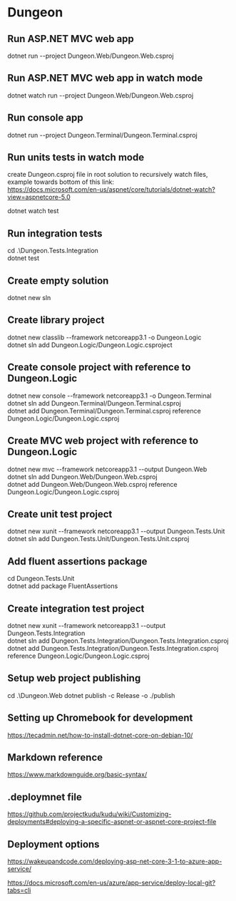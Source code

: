 # Dungeon

## Run ASP.NET MVC web app
dotnet run --project Dungeon.Web/Dungeon.Web.csproj

## Run ASP.NET MVC web app in watch mode
dotnet watch run --project Dungeon.Web/Dungeon.Web.csproj

## Run console app
dotnet run --project Dungeon.Terminal/Dungeon.Terminal.csproj

## Run units tests in watch mode
create Dungeon.csproj file in root solution to recursively watch files, example towards bottom of this link:  
https://docs.microsoft.com/en-us/aspnet/core/tutorials/dotnet-watch?view=aspnetcore-5.0

dotnet watch test

## Run integration tests
cd .\Dungeon.Tests.Integration\
dotnet test

## Create empty solution
dotnet new sln

## Create library project
dotnet new classlib --framework netcoreapp3.1 -o Dungeon.Logic  
dotnet sln add Dungeon.Logic/Dungeon.Logic.csproject

## Create console project with reference to Dungeon.Logic
dotnet new console --framework netcoreapp3.1 -o Dungeon.Terminal  
dotnet sln add Dungeon.Terminal/Dungeon.Terminal.csproj  
dotnet add Dungeon.Terminal/Dungeon.Terminal.csproj reference Dungeon.Logic/Dungeon.Logic.csproj

## Create MVC web project with reference to Dungeon.Logic
dotnet new mvc --framework netcoreapp3.1 --output Dungeon.Web  
dotnet sln add Dungeon.Web/Dungeon.Web.csproj  
dotnet add Dungeon.Web/Dungeon.Web.csproj reference Dungeon.Logic/Dungeon.Logic.csproj

## Create unit test project
dotnet new xunit --framework netcoreapp3.1 --output Dungeon.Tests.Unit  
dotnet sln add Dungeon.Tests.Unit/Dungeon.Tests.Unit.csproj

## Add fluent assertions package
cd Dungeon.Tests.Unit  
dotnet add package FluentAssertions

## Create integration test project
dotnet new xunit --framework netcoreapp3.1 --output Dungeon.Tests.Integration  
dotnet sln add Dungeon.Tests.Integration/Dungeon.Tests.Integration.csproj  
dotnet add Dungeon.Tests.Integration/Dungeon.Tests.Integration.csproj reference Dungeon.Logic/Dungeon.Logic.csproj

## Setup web project publishing
cd .\Dungeon.Web
dotnet publish -c Release -o ./publish

## Setting up Chromebook for development
https://tecadmin.net/how-to-install-dotnet-core-on-debian-10/  

## Markdown reference
https://www.markdownguide.org/basic-syntax/


## .deploymnet file
https://github.com/projectkudu/kudu/wiki/Customizing-deployments#deploying-a-specific-aspnet-or-aspnet-core-project-file

## Deployment options
https://wakeupandcode.com/deploying-asp-net-core-3-1-to-azure-app-service/

https://docs.microsoft.com/en-us/azure/app-service/deploy-local-git?tabs=cli
